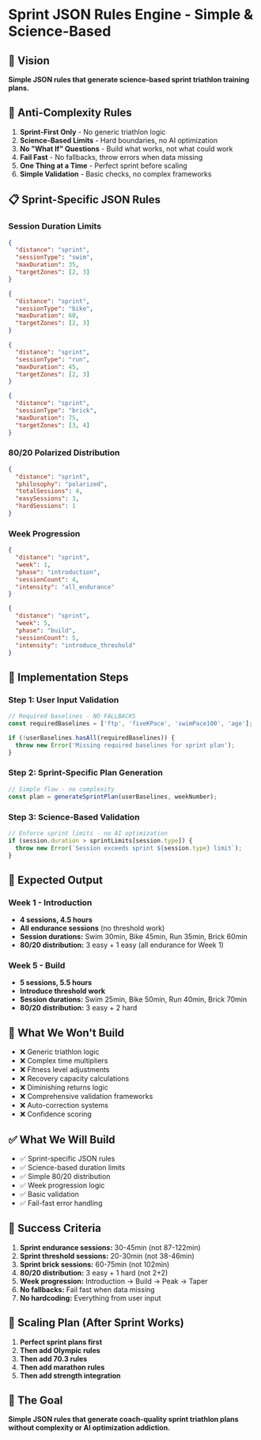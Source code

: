 # Sprint JSON Rules Engine - Simple & Science-Based

## 🎯 Vision
**Simple JSON rules that generate science-based sprint triathlon training plans.**

## 🚫 Anti-Complexity Rules
1. **Sprint-First Only** - No generic triathlon logic
2. **Science-Based Limits** - Hard boundaries, no AI optimization
3. **No "What If" Questions** - Build what works, not what could work
4. **Fail Fast** - No fallbacks, throw errors when data missing
5. **One Thing at a Time** - Perfect sprint before scaling
6. **Simple Validation** - Basic checks, no complex frameworks

## 📋 Sprint-Specific JSON Rules

### Session Duration Limits
```json
{
  "distance": "sprint",
  "sessionType": "swim",
  "maxDuration": 35,
  "targetZones": [2, 3]
}
```
```json
{
  "distance": "sprint", 
  "sessionType": "bike",
  "maxDuration": 60,
  "targetZones": [2, 3]
}
```
```json
{
  "distance": "sprint",
  "sessionType": "run", 
  "maxDuration": 45,
  "targetZones": [2, 3]
}
```
```json
{
  "distance": "sprint",
  "sessionType": "brick",
  "maxDuration": 75,
  "targetZones": [3, 4]
}
```

### 80/20 Polarized Distribution
```json
{
  "distance": "sprint",
  "philosophy": "polarized",
  "totalSessions": 4,
  "easySessions": 3,
  "hardSessions": 1
}
```

### Week Progression
```json
{
  "distance": "sprint",
  "week": 1,
  "phase": "introduction",
  "sessionCount": 4,
  "intensity": "all_endurance"
}
```
```json
{
  "distance": "sprint", 
  "week": 5,
  "phase": "build",
  "sessionCount": 5,
  "intensity": "introduce_threshold"
}
```

## 🔧 Implementation Steps

### Step 1: User Input Validation
```typescript
// Required baselines - NO FALLBACKS
const requiredBaselines = ['ftp', 'fiveKPace', 'swimPace100', 'age'];

if (!userBaselines.hasAll(requiredBaselines)) {
  throw new Error('Missing required baselines for sprint plan');
}
```

### Step 2: Sprint-Specific Plan Generation
```typescript
// Simple flow - no complexity
const plan = generateSprintPlan(userBaselines, weekNumber);
```

### Step 3: Science-Based Validation
```typescript
// Enforce sprint limits - no AI optimization
if (session.duration > sprintLimits[session.type]) {
  throw new Error(`Session exceeds sprint ${session.type} limit`);
}
```

## 🎯 Expected Output

### Week 1 - Introduction
- **4 sessions, 4.5 hours**
- **All endurance sessions** (no threshold work)
- **Session durations:** Swim 30min, Bike 45min, Run 35min, Brick 60min
- **80/20 distribution:** 3 easy + 1 easy (all endurance for Week 1)

### Week 5 - Build
- **5 sessions, 5.5 hours** 
- **Introduce threshold work**
- **Session durations:** Swim 25min, Bike 50min, Run 40min, Brick 70min
- **80/20 distribution:** 3 easy + 2 hard

## 🚫 What We Won't Build
- ❌ Generic triathlon logic
- ❌ Complex time multipliers
- ❌ Fitness level adjustments
- ❌ Recovery capacity calculations
- ❌ Diminishing returns logic
- ❌ Comprehensive validation frameworks
- ❌ Auto-correction systems
- ❌ Confidence scoring

## ✅ What We Will Build
- ✅ Sprint-specific JSON rules
- ✅ Science-based duration limits
- ✅ Simple 80/20 distribution
- ✅ Week progression logic
- ✅ Basic validation
- ✅ Fail-fast error handling

## 🎯 Success Criteria
1. **Sprint endurance sessions:** 30-45min (not 87-122min)
2. **Sprint threshold sessions:** 20-30min (not 38-46min)  
3. **Sprint brick sessions:** 60-75min (not 102min)
4. **80/20 distribution:** 3 easy + 1 hard (not 2+2)
5. **Week progression:** Introduction → Build → Peak → Taper
6. **No fallbacks:** Fail fast when data missing
7. **No hardcoding:** Everything from user input

## 🔄 Scaling Plan (After Sprint Works)
1. **Perfect sprint plans first**
2. **Then add Olympic rules**
3. **Then add 70.3 rules**
4. **Then add marathon rules**
5. **Then add strength integration**

## 🎯 The Goal
**Simple JSON rules that generate coach-quality sprint triathlon plans without complexity or AI optimization addiction.** 